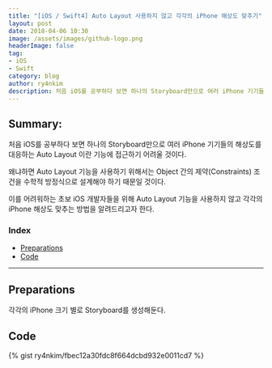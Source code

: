 ```yaml
---
title: "[iOS / Swift4] Auto Layout 사용하지 않고 각각의 iPhone 해상도 맞추기"
layout: post
date: 2018-04-06 10:30
image: /assets/images/github-logo.png
headerImage: false
tag:
- iOS
- Swift
category: blog
author: ry4nkim
description: 처음 iOS를 공부하다 보면 하나의 Storyboard만으로 여러 iPhone 기기들의 해상도를 대응하는 Auto Layout 이란 기능에 접근하기 어려울 것이다. 왜냐하면 Auto Layout 기능을 사용하기 위해서는 Object 간의 제약(Constraints) 조건을 수학적 방정식으로 설계해야 하기 때문일 것이다. 이를 어려워하는 초보 iOS 개발자들을 위해 Auto Layout 기능을 사용하지 않고 각각의 iPhone 해상도 맞추는 방법을 알려드리고자 한다.
---
```


## Summary:

처음 iOS를 공부하다 보면 하나의 Storyboard만으로 여러 iPhone 기기들의 해상도를 대응하는 Auto Layout 이란 기능에 접근하기 어려울 것이다.

왜냐하면 Auto Layout 기능을 사용하기 위해서는 Object 간의 제약(Constraints) 조건을 수학적 방정식으로 설계해야 하기 때문일 것이다.

이를 어려워하는 초보 iOS 개발자들을 위해 Auto Layout 기능을 사용하지 않고 각각의 iPhone 해상도 맞추는 방법을 알려드리고자 한다.

### Index
- [Preparations](#preparations)
- [Code](#code)

---
## Preparations

각각의 iPhone 크기 별로 Storyboard를 생성해둔다.

## Code

{% gist ry4nkim/fbec12a30fdc8f664dcbd932e0011cd7 %}